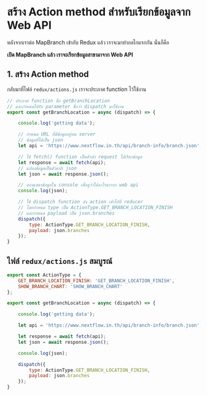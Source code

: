 
# สร้าง Action method สำหรับเรียกข้อมูลจาก Web API 

หลังจากเราต่อ MapBranch เข้ากับ Redux แล้ว เราจะมาทำกลไกแรกกัน นั่นก็คือ

**เปิด MapBranch แล้ว เราจะเรียกข้อมูลสาขามาจาก Web API**

## 1. สร้าง Action method 

กลับมาที่ไฟล์ `redux/actions.js` เราจะประกาศ function ไว้ใช้งาน

```js
// ประกาศ function ชื่อ getBranchLocation 
// และกำหนดให้รับ parameter ชื่อว่า dispatch มาใช้งาน
export const getBranchLocation = async (dispatch) => {

    console.log('getting data');

    // กำหนด URL ที่มีข้อมูลอยู่บน server
    // ข้อมูลที่ได้เป็น json
    let api = 'https://www.nextflow.in.th/api/branch-info/branch.json';

    // ใช้ fetch() function เป็นตัวส่ง request ไปเรียกข้อมูล
    let response = await fetch(api);
    // แปลงข้อมูลเป็นตัวแปร json
    let json = await response.json();

    // ลองแสดงข้อมูลใน console เพื่อดูว่าได้อะไรมาจาก web api
    console.log(json);

    // ใช้ dispatch function ส่ง action เข้าไปที่ reducer
    // โดยกำหนด type เป็น ActionType.GET_BRANCH_LOCATION_FINISH
    // และกำหนด payload เป็น json.branches
    dispatch({ 
        type: ActionType.GET_BRANCH_LOCATION_FINISH, 
        payload: json.branches
    });
}
```


## ไฟล์ `redux/actions.js` สมบูรณ์

```js
export const ActionType = {
    GET_BRANCH_LOCATION_FINISH: 'GET_BRANCH_LOCATION_FINISH',
    SHOW_BRANCH_CHART: 'SHOW_BRANCH_CHART'
};

export const getBranchLocation = async (dispatch) => {

    console.log('getting data');

    let api = 'https://www.nextflow.in.th/api/branch-info/branch.json';

    let response = await fetch(api);
    let json = await response.json();

    console.log(json);

    dispatch({ 
        type: ActionType.GET_BRANCH_LOCATION_FINISH, 
        payload: json.branches
    });
}


```
